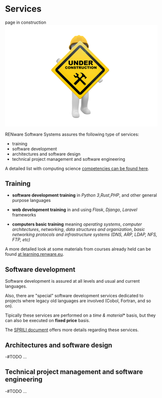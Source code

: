 # Services

page in construction
![wip picture](pictures/under_maintenance.png)

RENware Software Systems assures the following type of services:

* training
* software development
* architectures and software design
* technical project management and software engineering


A detailed list with computing science [competencies can be found here]().






## Training

* **software development training** in *Python 3*,*Rust*,*PHP*, and other general purpose languages 

* **web development training** in and using *Flask*, *Django*, *Laravel* frameworks

* **computers basic training** meaning *operating systems*, *computer architectures*, *networking*, *data structures and organization*, *basic networking protocols and infrastructure systems (DNS, ARP, LDAP, NFS, FTP, etc)*


A more detailed look at some materials from courses already held can be found [at learning.renware.eu](http://learning.renware.eu).

 



## Software development

Software development is assured at all levels and usual and current languages.

Also, there are "special" software development services dedicated to projects where legacy old languages are involved (Cobol, Fortran, and so on).

Tipically these services are performed on a **time* & material** basis, but they can also be executed on **fixed price** basis.

The [SPRILI document](ready-made-docs/RENware_SPRILI_Standard_Price_List_EN.pdf) offers more details regarding these services.




## Architectures and software design

-#TODO ...





## Technical project management and software engineering
 
-#TODO ...





